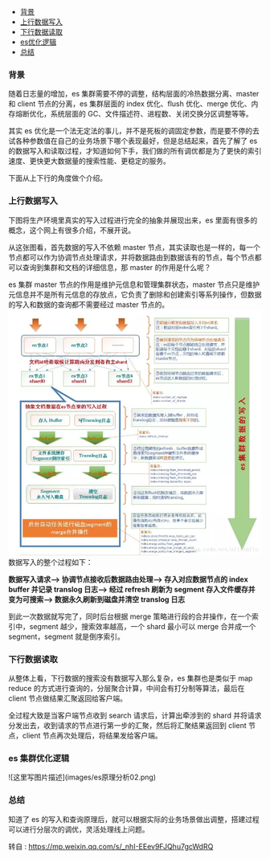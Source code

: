 ﻿  - [背景](#1)
  - [上行数据写入](#2)
  - [下行数据读取](#3)
  - [es优化逻辑](#4)
  - [总结](#5)
<h3 id="1">背景</h3>
随着日志量的增加，es 集群需要不停的调整，结构层面的冷热数据分离、master 和 client 节点的分离，es 集群层面的 index 优化、flush 优化、merge 优化、内存熔断优化，系统层面的 GC、文件描述符、进程数、关闭交换分区调整等等。

其实 es 优化是一个法无定法的事儿，并不是死板的调固定参数，而是要不停的去试各种参数值在自己的业务场景下哪个表现最好，但是总结起来，首先了解了 es 的数据写入和读取过程，才知道如何下手，我们做的所有调优都是为了更快的索引速度、更快更大数据量的搜索性能、更稳定的服务。

下面从上下行的角度做个介绍。
<h3 id="2">上行数据写入</h3>
下图将生产环境里真实的写入过程进行完全的抽象并展现出来，es 里面有很多的概念，这个网上有很多介绍，不展开说。

从这张图看，首先数据的写入不依赖 master 节点，其实读取也是一样的，每一个节点都可以作为协调节点处理请求，并将数据路由到数据该有的节点，每个节点都可以查询到集群和文档的详细信息，那 master 的作用是什么呢？

es 集群 master 节点的作用是维护元信息和管理集群状态，master 节点只是维护元信息并不是所有元信息的存放点，它负责了删除和创建索引等系列操作，但数据的写入和数据的查询都不需要经过 master 节点的。
![这里写图片描述](images/es原理分析01.png)
数据写入的整个过程如下：

**数据写入请求——> 协调节点接收后数据路由处理——> 存入对应数据节点的 index buffer 并记录 translog 日志——> 经过 refresh 刷新为 segment 存入文件缓存并变为可搜索——> 数据永久刷新到磁盘并清空 translog 日志**

到此一次数据就写完了，同时后台根据 merge 策略进行段的合并操作，在一个索引中，segment 越少，搜索效率越高，一个 shard 最小可以 merge 合并成一个 segment，segment 就是倒序索引。
<h3 id="3">下行数据读取</h3>
从整体上看，下行数据的搜索没有数据写入那么复杂，es 集群也是类似于 map reduce 的方式进行查询的，分层聚合计算，中间会有打分制等算法，最后在 client 节点做结果汇聚返回给客户端。

全过程大致是当客户端节点收到 search 请求后，计算出牵涉到的 shard 并将请求分发出去，收到请求的节点进行第一步的汇聚，然后将汇聚结果返回到 client 节点，client 节点再次处理后，将结果发给客户端。
<h3 id="4">es 集群优化逻辑</h3>
![这里写图片描述](images/es原理分析02.png)
<h3 id="5">总结</h3>
知道了 es 的写入和查询原理后，就可以根据实际的业务场景做出调整，搭建过程可以进行分层次的调优，灵活处理线上问题。

转自 : https://mp.weixin.qq.com/s/_nhI-EEev9FJQhu7gcWdRQ
